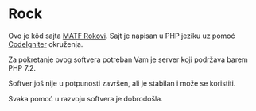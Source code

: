 # Rock

Ovo je kôd sajta [MATF Rokovi](https://rokovi.ubavic.rs/). Sajt je napisan u PHP jeziku uz pomoć [CodeIgniter](https://github.com/codeigniter4/CodeIgniter4) okruženja.

Za pokretanje ovog softvera potreban Vam je server koji podržava barem PHP 7.2.

Softver još nije u potpunosti završen, ali je stabilan i može se koristiti.

Svaka pomoć u razvoju softvera je dobrodošla.
